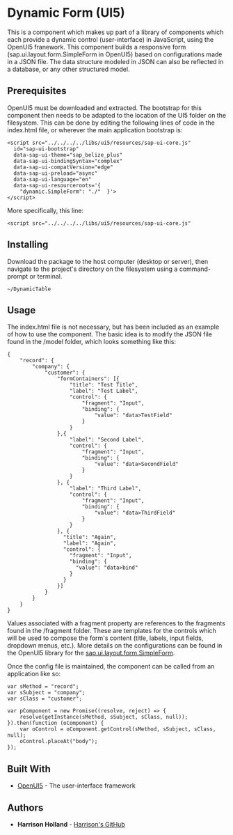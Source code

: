 # Dynamic Form (UI5)

This is a component which makes up part of a library of components which each provide a dynamic control (user-interface) in JavaScript, using the OpenUI5 franework.  This component builds a responsive form (sap.ui.layout.form.SimpleForm in OpenUI5) based on configurations made in a JSON file.  The data structure modeled in JSON can also be reflected in a database, or any other structured model. 

## Prerequisites

OpenUI5 must be downloaded and extracted.  The bootstrap for this component then needs to be adapted to the location of the UI5 folder on the filesystem.  This can be done by editing the following lines of code in the index.html file, or wherever the main application bootstrap is:

```
<script src="../../../../libs/ui5/resources/sap-ui-core.js" 
  id="sap-ui-bootstrap" 
  data-sap-ui-theme="sap_belize_plus" 
  data-sap-ui-bindingSyntax="complex" 
  data-sap-ui-compatVersion="edge" 
  data-sap-ui-preload="async" 
  data-sap-ui-language="en" 
  data-sap-ui-resourceroots='{
    "dynamic.SimpleForm": "./"  }'>
</script>

```

More specifically, this line:

```
<script src="../../../../libs/ui5/resources/sap-ui-core.js" 

```

## Installing

Download the package to the host computer (desktop or server), then navigate
to the project's directory on the filesystem using a command-prompt or terminal.

```
~/DynamicTable
```

## Usage

The index.html file is not necessary, but has been included as an example of how to use the component.  The basic idea is to modify the JSON file found in the /model folder, which looks something like this:

```
{
    "record": {
        "company": {
            "customer": {
                "formContainers": [{
                    "title": "Test Title",
                    "label": "Test Label",
                    "control": {
                        "fragment": "Input",
                        "binding": {
                            "value": "data>TestField"
                        }
                    }
                },{
                    "label": "Second Label",
                    "control": {
                        "fragment": "Input",
                        "binding": {
                            "value": "data>SecondField"
                        }
                    }
                }, {
                    "label": "Third Label",
                    "control": {
                        "fragment": "Input",
                        "binding": {
                            "value": "data>ThirdField"
                        }
                    }
                }, {
                  "title": "Again",
                  "label": "Again",
                  "control": {
                    "fragment": "Input",
                    "binding": {
                      "value": "data>bind"
                    }
                  }
                }]
            }
        }
    }
}
```

Values associated with a fragment property are references to the fragments found in the /fragment folder.  These are templates for the controls which will be used to compose the form's content (title, labels, input fields, dropdown menus, etc.).  More details on the configurations can be found in the OpenUI5 library for the [sap.ui.layout.form.SimpleForm](https://sapui5.hana.ondemand.com/#/api/sap.ui.layout.form.SimpleForm).

Once the config file is maintained, the component can be called from an application like so:

```
var sMethod = "record";
var sSubject = "company";
var sClass = "customer";

var pComponent = new Promise((resolve, reject) => {
	resolve(getInstance(sMethod, sSubject, sClass, null));
}).then(function (oComponent) {
	var oControl = oComponent.getControl(sMethod, sSubject, sClass, null);
	oControl.placeAt("body");
});

```

## Built With

* [OpenUI5](https://github.com/openui5) - The user-interface framework


## Authors

* **Harrison Holland** - [Harrison's GitHub](https://github.com/hwholland)

